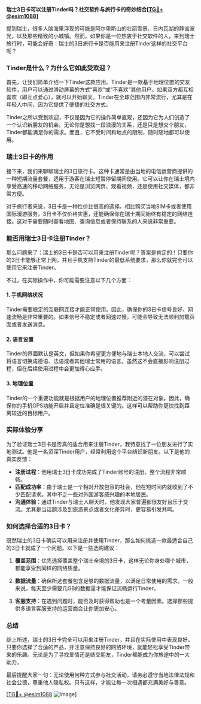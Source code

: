 **瑞士3日卡可以注册Tinder吗？社交软件与旅行卡的奇妙结合[[TG💪+ @esim1088](https://t.me/s/esim1088)]**

提到瑞士，很多人脑海里浮现的可能是阿尔卑斯山的壮丽雪景、日内瓦湖的静谧波光，以及那些精致的小城镇。然而，如果你是一位热衷于社交软件的人，来到瑞士旅行时，可能会好奇：瑞士的3日旅行卡是否能用来注册Tinder这样的社交平台呢？

### Tinder是什么？为什么它如此受欢迎？

首先，让我们简单介绍一下Tinder这款应用。Tinder是一款基于地理位置的交友软件，用户可以通过滑动屏幕的方式“喜欢”或“不喜欢”其他用户。如果双方都互相喜欢（即互点爱心），就可以开始聊天。Tinder在全球范围内非常流行，尤其是在年轻人中间，因为它提供了便捷的社交方式。

Tinder之所以受到欢迎，不仅是因为它的操作简单直观，还因为它为人们创造了一个认识新朋友的机会。无论你是想找一段浪漫的关系，还是只是想交个朋友，Tinder都能满足你的需求。而且，它不受时间和地点的限制，随时随地都可以使用。

### 瑞士3日卡的作用

接下来，我们来聊聊瑞士的3日旅行卡。这种卡通常是由当地的电信运营商提供的一种短期流量套餐，适用于游客在瑞士短暂停留期间使用。它可以让你在瑞士境内享受高速的移动网络服务，无论是浏览网页、观看视频，还是使用社交媒体，都非常方便。

对于旅行者来说，3日卡是一种性价比很高的选择。相比购买当地SIM卡或者使用国际漫游服务，3日卡不仅价格实惠，还能确保你在瑞士期间始终有稳定的网络连接。这对于需要随时查看地图、查询信息或者保持联系的人来说非常重要。

### 能否用瑞士3日卡注册Tinder？

那么问题来了：瑞士的3日卡是否可以用来注册Tinder呢？答案是肯定的！只要你的3日卡能够正常上网，并且手机支持Tinder的最低系统要求，那么你就完全可以使用它来注册Tinder。

不过，在实际操作中，你可能需要注意以下几个方面：

#### 1. 手机网络状况
Tinder需要稳定的互联网连接才能正常使用。因此，确保你的3日卡信号良好、网速流畅是非常重要的。如果信号不稳定或者网速过慢，可能会导致无法顺利加载页面或者发送消息。

#### 2. 语言设置
Tinder的界面默认是英文，但如果你希望更方便地与瑞士本地人交流，可以尝试将语言切换成德语、法语或者其他瑞士常用的语言。虽然这不会直接影响注册过程，但在后续使用过程中会更加得心应手。

#### 3. 地理位置
Tinder的一个重要功能就是根据用户的地理位置推荐附近的潜在对象。因此，确保你的手机GPS功能开启并且定位准确是很关键的。这样可以帮助你更快找到距离较近的目标用户。

### 实际体验分享

为了验证瑞士3日卡是否真的适合用来注册Tinder，我特意找了一位朋友进行了实地测试。他是一名资深Tinder用户，经常利用这个平台结识新朋友。以下是他的真实反馈：

- **注册过程**：他用瑞士3日卡成功完成了Tinder账号的注册，整个流程非常顺畅。
- **匹配成功率**：由于瑞士是一个相对开放包容的社会，他在短时间内就收到了不少匹配请求。其中不乏一些对外国游客感兴趣的本地居民。
- **沟通体验**：通过Tinder与瑞士人聊天时，他发现大家普遍都很友好且乐于交流。尤其是当话题涉及到旅游景点或者文化差异时，更容易引发共鸣。

### 如何选择合适的3日卡？

既然瑞士的3日卡确实可以用来注册并使用Tinder，那么如何挑选一款最适合自己的3日卡就成了一个问题。以下是一些选购建议：

1. **覆盖范围**：优先选择覆盖整个瑞士全境的3日卡，这样无论你身处哪个城市，都能享受到同样的网络质量。
   
2. **数据流量**：确保所选套餐包含足够的数据流量，以满足日常使用的需求。一般来说，每天至少需要几GB的数据量才能保证流畅运行Tinder。

3. **客服支持**：在遇到问题时，能否及时获得帮助也是一个考量因素。选择那些提供多语言客服支持的运营商会让你更加安心。

### 总结

综上所述，瑞士的3日卡完全可以用来注册Tinder，并且在实际使用中表现良好。只要你选择了合适的产品，并注意保持良好的网络环境，就能轻松享受Tinder带来的乐趣。无论是为了寻找爱情还是结交朋友，Tinder都能成为你旅途中的一大助力。

最后提醒大家一句：无论使用何种方式参与社交活动，请务必遵守当地法律法规和社会公德，尊重他人隐私权。只有这样，才能让每一次相遇都充满美好与善意。

[[TG💪+ @esim1088](https://t.me/s/esim1088) ![Image](https://i.postimg.cc/4NQfJmqS/Snipaste-2025-05-13-00-14-12.png)]